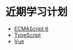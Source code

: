 # 近期学习计划

- [ECMAScript 6](http://es6.ruanyifeng.com/)
- [TypeScript](https://legacy.gitbook.com/book/xcatliu/typescript-tutorial/details)
- [Vue](https://cn.vuejs.org/v2/guide/components-registration.html)